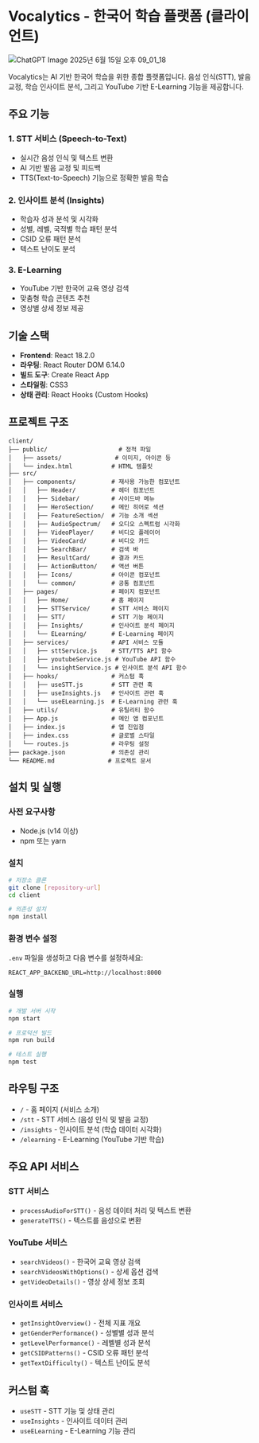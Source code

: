 # Vocalytics - 한국어 학습 플랫폼 (클라이언트)

![ChatGPT Image 2025년 6월 15일 오후 09_01_18](https://github.com/user-attachments/assets/0b3144b7-e1da-4701-81ee-6de80cbeea51)


Vocalytics는 AI 기반 한국어 학습을 위한 종합 플랫폼입니다. 음성 인식(STT), 발음 교정, 학습 인사이트 분석, 그리고 YouTube 기반 E-Learning 기능을 제공합니다.

## 주요 기능

### 1. STT 서비스 (Speech-to-Text)
- 실시간 음성 인식 및 텍스트 변환
- AI 기반 발음 교정 및 피드백
- TTS(Text-to-Speech) 기능으로 정확한 발음 학습

### 2. 인사이트 분석 (Insights)
- 학습자 성과 분석 및 시각화
- 성별, 레벨, 국적별 학습 패턴 분석
- CSID 오류 패턴 분석
- 텍스트 난이도 분석

### 3. E-Learning
- YouTube 기반 한국어 교육 영상 검색
- 맞춤형 학습 콘텐츠 추천
- 영상별 상세 정보 제공

## 기술 스택

- **Frontend**: React 18.2.0
- **라우팅**: React Router DOM 6.14.0
- **빌드 도구**: Create React App
- **스타일링**: CSS3
- **상태 관리**: React Hooks (Custom Hooks)

## 프로젝트 구조

```
client/
├── public/                    # 정적 파일
│   ├── assets/               # 이미지, 아이콘 등
│   └── index.html           # HTML 템플릿
├── src/
│   ├── components/          # 재사용 가능한 컴포넌트
│   │   ├── Header/          # 헤더 컴포넌트
│   │   ├── Sidebar/         # 사이드바 메뉴
│   │   ├── HeroSection/     # 메인 히어로 섹션
│   │   ├── FeatureSection/  # 기능 소개 섹션
│   │   ├── AudioSpectrum/   # 오디오 스펙트럼 시각화
│   │   ├── VideoPlayer/     # 비디오 플레이어
│   │   ├── VideoCard/       # 비디오 카드
│   │   ├── SearchBar/       # 검색 바
│   │   ├── ResultCard/      # 결과 카드
│   │   ├── ActionButton/    # 액션 버튼
│   │   ├── Icons/           # 아이콘 컴포넌트
│   │   └── common/          # 공통 컴포넌트
│   ├── pages/               # 페이지 컴포넌트
│   │   ├── Home/            # 홈 페이지
│   │   ├── STTService/      # STT 서비스 페이지
│   │   ├── STT/             # STT 기능 페이지
│   │   ├── Insights/        # 인사이트 분석 페이지
│   │   └── ELearning/       # E-Learning 페이지
│   ├── services/            # API 서비스 모듈
│   │   ├── sttService.js    # STT/TTS API 함수
│   │   ├── youtubeService.js # YouTube API 함수
│   │   └── insightService.js # 인사이트 분석 API 함수
│   ├── hooks/               # 커스텀 훅
│   │   ├── useSTT.js        # STT 관련 훅
│   │   ├── useInsights.js   # 인사이트 관련 훅
│   │   └── useELearning.js  # E-Learning 관련 훅
│   ├── utils/               # 유틸리티 함수
│   ├── App.js               # 메인 앱 컴포넌트
│   ├── index.js             # 앱 진입점
│   ├── index.css            # 글로벌 스타일
│   └── routes.js            # 라우팅 설정
├── package.json             # 의존성 관리
└── README.md               # 프로젝트 문서
```

## 설치 및 실행

### 사전 요구사항
- Node.js (v14 이상)
- npm 또는 yarn

### 설치
```bash
# 저장소 클론
git clone [repository-url]
cd client

# 의존성 설치
npm install
```

### 환경 변수 설정
`.env` 파일을 생성하고 다음 변수를 설정하세요:
```env
REACT_APP_BACKEND_URL=http://localhost:8000
```

### 실행
```bash
# 개발 서버 시작
npm start

# 프로덕션 빌드
npm run build

# 테스트 실행
npm test
```

## 라우팅 구조

- `/` - 홈 페이지 (서비스 소개)
- `/stt` - STT 서비스 (음성 인식 및 발음 교정)
- `/insights` - 인사이트 분석 (학습 데이터 시각화)
- `/elearning` - E-Learning (YouTube 기반 학습)

## 주요 API 서비스

### STT 서비스
- `processAudioForSTT()` - 음성 데이터 처리 및 텍스트 변환
- `generateTTS()` - 텍스트를 음성으로 변환

### YouTube 서비스
- `searchVideos()` - 한국어 교육 영상 검색
- `searchVideosWithOptions()` - 상세 옵션 검색
- `getVideoDetails()` - 영상 상세 정보 조회

### 인사이트 서비스
- `getInsightOverview()` - 전체 지표 개요
- `getGenderPerformance()` - 성별별 성과 분석
- `getLevelPerformance()` - 레벨별 성과 분석
- `getCSIDPatterns()` - CSID 오류 패턴 분석
- `getTextDifficulty()` - 텍스트 난이도 분석

## 커스텀 훅

- `useSTT` - STT 기능 및 상태 관리
- `useInsights` - 인사이트 데이터 관리
- `useELearning` - E-Learning 기능 관리
